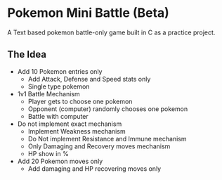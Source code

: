 # Pokemon Mini Battle (Beta)
A Text based pokemon battle-only game built in C as a practice project.

## The Idea

* Add 10 Pokemon entries only
  - Add Attack, Defense and Speed stats only
  - Single type pokemon
* 1v1 Battle Mechanism
  - Player gets to choose one pokemon
  - Opponent (computer) randomly chooses one pokemon
  - Battle with computer
* Do not implement exact mechanism
  - Implement Weakness mechanism
  - Do Not implement Resistance and Immune mechanism
  - Only Damaging and Recovery moves mechanism
  - HP show in %
* Add 20 Pokemon moves only
  - Add damaging and HP recovering moves only

